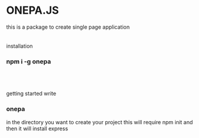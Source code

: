 # ONEPA.JS
this is a package to create single page application
<br><br><br>
installation
<h3>npm i -g onepa</h3>
<br><br><br>
getting started
write <h3>onepa <project-name></h3> in the directory you want to create your project
this will require npm init and then it will install express
